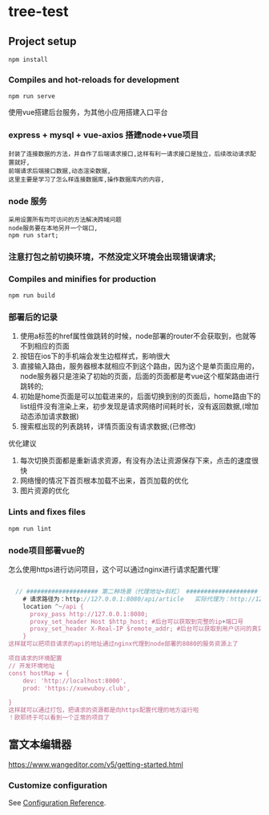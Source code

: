 # tree-test

## Project setup
```
npm install
```

### Compiles and hot-reloads for development
```
npm run serve
```
使用vue搭建后台服务，为其他小应用搭建入口平台

### express + mysql + vue-axios 搭建node+vue项目
```
封装了连接数据的方法，并自作了后端请求接口,这样有利一请求接口是独立，后续改动请求配置就好,
前端请求后端接口数据,动态渲染数据,
这里主要是学习了怎么样连接数据库,操作数据库内的内容,
```

### node 服务
```
采用设置所有均可访问的方法解决跨域问题
node服务要在本地另开一个端口,
npm run start;
```
### 注意打包之前切换环境，不然没定义环境会出现错误请求;

### Compiles and minifies for production
```
npm run build
```
### 部署后的记录
1. 使用a标签的href属性做跳转的时候，node部署的router不会获取到，也就等不到相应的页面
2. 按钮在ios下的手机端会发生边框样式，影响很大
3. 直接输入路由，服务器根本就相应不到这个路由，因为这个是单页面应用的，node服务器只是渲染了初始的页面，后面的页面都是考vue这个框架路由进行跳转的;
4. 初始是home页面是可以加载进来的，后面切换到别的页面后，home路由下的list组件没有渲染上来，初步发现是请求网络时间耗时长，没有返回数据,(增加动态添加请求数据)
5. 搜索框出现的列表跳转，详情页面没有请求数据;(已修改)

优化建议
1. 每次切换页面都是重新请求资源，有没有办法让资源保存下来，点击的速度很快
2. 网络慢的情况下首页根本加载不出来，首页加载的优化
3. 图片资源的优化
### Lints and fixes files
```
npm run lint
```

### node项目部署vue的
怎么使用https进行访问项目，这个可以通过nginx进行请求配置代理`
```javascript

  // #################### 第二种场景（代理地址+斜杠） ####################
    # 请求路径为：http://127.0.0.1:8080/api/article   实际代理为：http://127.0.0.1:8000/api/article
    location ^~/api {
      proxy_pass http://127.0.0.1:8080;
      proxy_set_header Host $http_host; #后台可以获取到完整的ip+端口号
      proxy_set_header X-Real-IP $remote_addr; #后台可以获取到用户访问的真实ip地址
    }
这样就可以把项目请求的api的地址通过nginx代理到node部署的8080的服务资源上了

项目请求的环境配置
// 开发环境地址
const hostMap = {
	dev: 'http://localhost:8000',
	prod: 'https://xuewuboy.club',

}
这样就可以通过打包，把请求的资源都是向https配置代理的地方运行啦
！欧耶终于可以看到一个正常的项目了

```

## 富文本编辑器
https://www.wangeditor.com/v5/getting-started.html

### Customize configuration
See [Configuration Reference](https://cli.vuejs.org/config/).
